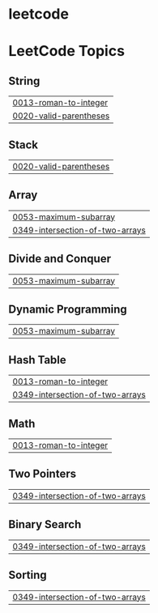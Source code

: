 # leetcode
<!---LeetCode Topics Start-->
# LeetCode Topics
## String
|  |
| ------- |
| [0013-roman-to-integer](https://github.com/ritikstr/leetcode/tree/master/0013-roman-to-integer) |
| [0020-valid-parentheses](https://github.com/ritikstr/leetcode/tree/master/0020-valid-parentheses) |
## Stack
|  |
| ------- |
| [0020-valid-parentheses](https://github.com/ritikstr/leetcode/tree/master/0020-valid-parentheses) |
## Array
|  |
| ------- |
| [0053-maximum-subarray](https://github.com/ritikstr/leetcode/tree/master/0053-maximum-subarray) |
| [0349-intersection-of-two-arrays](https://github.com/ritikstr/leetcode/tree/master/0349-intersection-of-two-arrays) |
## Divide and Conquer
|  |
| ------- |
| [0053-maximum-subarray](https://github.com/ritikstr/leetcode/tree/master/0053-maximum-subarray) |
## Dynamic Programming
|  |
| ------- |
| [0053-maximum-subarray](https://github.com/ritikstr/leetcode/tree/master/0053-maximum-subarray) |
## Hash Table
|  |
| ------- |
| [0013-roman-to-integer](https://github.com/ritikstr/leetcode/tree/master/0013-roman-to-integer) |
| [0349-intersection-of-two-arrays](https://github.com/ritikstr/leetcode/tree/master/0349-intersection-of-two-arrays) |
## Math
|  |
| ------- |
| [0013-roman-to-integer](https://github.com/ritikstr/leetcode/tree/master/0013-roman-to-integer) |
## Two Pointers
|  |
| ------- |
| [0349-intersection-of-two-arrays](https://github.com/ritikstr/leetcode/tree/master/0349-intersection-of-two-arrays) |
## Binary Search
|  |
| ------- |
| [0349-intersection-of-two-arrays](https://github.com/ritikstr/leetcode/tree/master/0349-intersection-of-two-arrays) |
## Sorting
|  |
| ------- |
| [0349-intersection-of-two-arrays](https://github.com/ritikstr/leetcode/tree/master/0349-intersection-of-two-arrays) |
<!---LeetCode Topics End-->